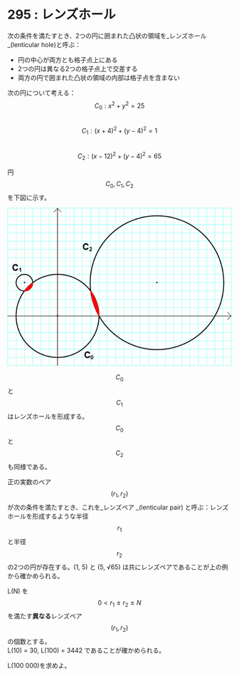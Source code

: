 # 295 : レンズホール

次の条件を満たすとき、2つの円に囲まれた凸状の領域を_レンズホール _(lenticular hole)と呼ぶ：

* 円の中心が両方とも格子点上にある
* 2つの円は異なる2つの格子点上で交差する
* 両方の円で囲まれた凸状の領域の内部は格子点を含まない

次の円について考える：\
$$C_0 : x^2 + y^2 = 25$$\
$$C_1 : (x+4)^2 + (y-4)^2 =1$$\
$$C_2 : (x-12)^2 + (y-4)^2 = 65$$

円$$C_0, C_1, C_2$$を下図に示す。

![](<../../.gitbook/assets/image (23).png>)

$$C_0$$と$$C_1$$はレンズホールを形成する。$$C_0$$と$$C_2$$も同様である。

正の実数のペア$$(r_1, r_2)$$が次の条件を満たすとき、これを_レンズペア _(lenticular pair) と呼ぶ：レンズホールを形成するような半径$$r_1$$と半径$$r_2$$の2つの円が存在する。(1, 5) と (5, √65) は共にレンズペアであることが上の例から確かめられる。

L(N) を$$0 < r_1 ≤ r_2 ≤ N$$を満たす**異なる**レンズペア$$(r_1, r_2)$$の個数とする。\
L(10) = 30, L(100) = 3442 であることが確かめられる。

L(100 000)を求めよ。
